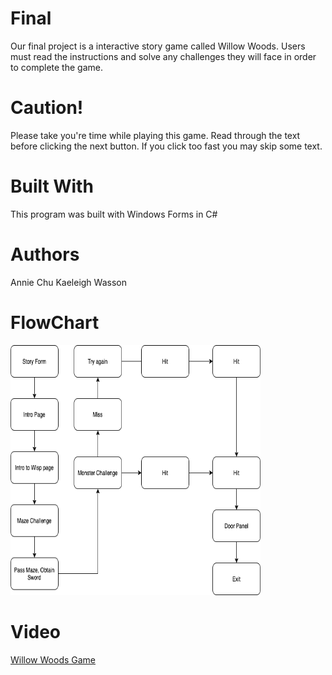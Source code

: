 # Final
Our final project is a interactive story game called Willow Woods. Users must read the instructions and solve any challenges they will face in order to complete the game.

# Caution!
Please take you're time while playing this game. Read through the text before clicking the next button. If you click too fast you may skip some text. 

# Built With
This program was built with Windows Forms in C#

# Authors
Annie Chu
Kaeleigh Wasson

# FlowChart
<img src="Willow Woods Flowchart.png" height = "400" width ="400">

# Video 
<a href =“https://youtu.be/g5ubkQ5COss“>Willow Woods Game</a>
